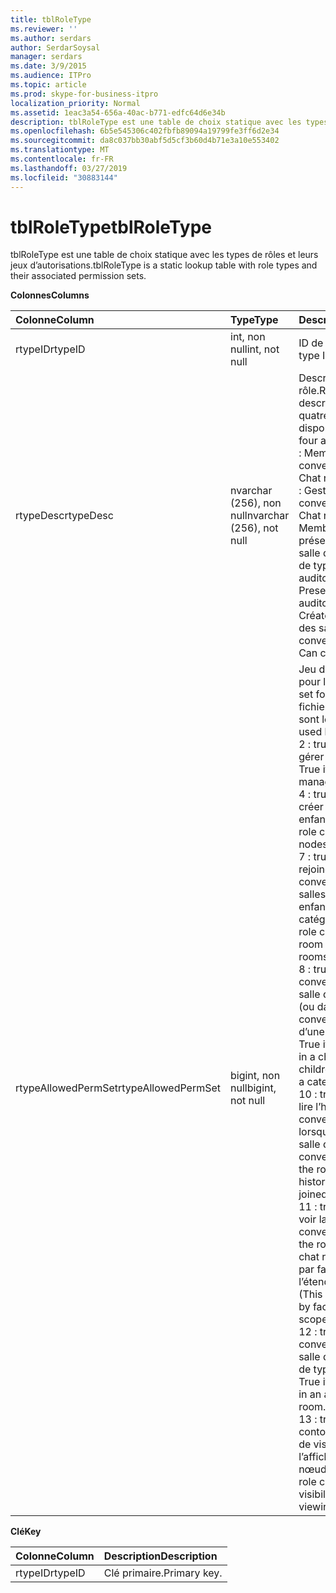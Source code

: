 ```yaml
---
title: tblRoleType
ms.reviewer: ''
ms.author: serdars
author: SerdarSoysal
manager: serdars
ms.date: 3/9/2015
ms.audience: ITPro
ms.topic: article
ms.prod: skype-for-business-itpro
localization_priority: Normal
ms.assetid: 1eac3a54-656a-40ac-b771-edfc64d6e34b
description: tblRoleType est une table de choix statique avec les types de rôles et leurs jeux d’autorisations.
ms.openlocfilehash: 6b5e545306c402fbfb89094a19799fe3ff6d2e34
ms.sourcegitcommit: da8c037bb30abf5d5cf3b60d4b71e3a10e553402
ms.translationtype: MT
ms.contentlocale: fr-FR
ms.lasthandoff: 03/27/2019
ms.locfileid: "30883144"
---
```

# <a name="tblroletype"></a><span data-ttu-id="9cd31-103">tblRoleType</span><span class="sxs-lookup"><span data-stu-id="9cd31-103">tblRoleType</span></span>
 
<span data-ttu-id="9cd31-104">tblRoleType est une table de choix statique avec les types de rôles et leurs jeux d’autorisations.</span><span class="sxs-lookup"><span data-stu-id="9cd31-104">tblRoleType is a static lookup table with role types and their associated permission sets.</span></span>
  
<span data-ttu-id="9cd31-105">**Colonnes**</span><span class="sxs-lookup"><span data-stu-id="9cd31-105">**Columns**</span></span>

|<span data-ttu-id="9cd31-106">**Colonne**</span><span class="sxs-lookup"><span data-stu-id="9cd31-106">**Column**</span></span>|<span data-ttu-id="9cd31-107">**Type**</span><span class="sxs-lookup"><span data-stu-id="9cd31-107">**Type**</span></span>|<span data-ttu-id="9cd31-108">**Description**</span><span class="sxs-lookup"><span data-stu-id="9cd31-108">**Description**</span></span>|
|:-----|:-----|:-----|
|<span data-ttu-id="9cd31-109">rtypeID</span><span class="sxs-lookup"><span data-stu-id="9cd31-109">rtypeID</span></span>  <br/> |<span data-ttu-id="9cd31-110">int, non null</span><span class="sxs-lookup"><span data-stu-id="9cd31-110">int, not null</span></span>  <br/> |<span data-ttu-id="9cd31-111">ID de type de rôle.</span><span class="sxs-lookup"><span data-stu-id="9cd31-111">Role type ID.</span></span>  <br/> |
|<span data-ttu-id="9cd31-112">rtypeDesc</span><span class="sxs-lookup"><span data-stu-id="9cd31-112">rtypeDesc</span></span>  <br/> |<span data-ttu-id="9cd31-113">nvarchar (256), non null</span><span class="sxs-lookup"><span data-stu-id="9cd31-113">nvarchar (256), not null</span></span>  <br/> | <span data-ttu-id="9cd31-114">Description du type de rôle.</span><span class="sxs-lookup"><span data-stu-id="9cd31-114">Role type description.</span></span> <span data-ttu-id="9cd31-115">Il existe quatre rôles disponibles :</span><span class="sxs-lookup"><span data-stu-id="9cd31-115">There are four available roles:</span></span> <br/>  <span data-ttu-id="9cd31-116">: Membres salle de conversation</span><span class="sxs-lookup"><span data-stu-id="9cd31-116">Member: Chat room member</span></span> <br/>  <span data-ttu-id="9cd31-117">: Gestionnaire salle de conversation</span><span class="sxs-lookup"><span data-stu-id="9cd31-117">Manager: Chat room manager</span></span> <br/>  <span data-ttu-id="9cd31-118">Membre sonore : Le présentateur pour une salle de conversation de type auditorium</span><span class="sxs-lookup"><span data-stu-id="9cd31-118">Voiced: Presenter for an auditorium chat room</span></span> <br/>  <span data-ttu-id="9cd31-119">Créateur : Peut créer des salles de conversation</span><span class="sxs-lookup"><span data-stu-id="9cd31-119">Creator: Can create chat rooms</span></span> <br/> |
|<span data-ttu-id="9cd31-120">rtypeAllowedPermSet</span><span class="sxs-lookup"><span data-stu-id="9cd31-120">rtypeAllowedPermSet</span></span>  <br/> |<span data-ttu-id="9cd31-121">bigint, non null</span><span class="sxs-lookup"><span data-stu-id="9cd31-121">bigint, not null</span></span>  <br/> | <span data-ttu-id="9cd31-122">Jeu d’autorisations pour le rôle.</span><span class="sxs-lookup"><span data-stu-id="9cd31-122">Permission set for the role.</span></span> <span data-ttu-id="9cd31-123">Les fichiers binaires utilisés sont les suivants :</span><span class="sxs-lookup"><span data-stu-id="9cd31-123">The used bits are:</span></span> <br/>  <span data-ttu-id="9cd31-124">2 : true si le rôle peut gérer des nœuds.</span><span class="sxs-lookup"><span data-stu-id="9cd31-124">2: True if the role can manage nodes.</span></span> <br/>  <span data-ttu-id="9cd31-125">4 : true si le rôle peut créer des nœuds enfants.</span><span class="sxs-lookup"><span data-stu-id="9cd31-125">4: True if the role can create children nodes.</span></span> <br/>  <span data-ttu-id="9cd31-126">7 : true si le rôle peut rejoindre une salle de conversation (ou les salles de conversation enfants d’une catégorie).</span><span class="sxs-lookup"><span data-stu-id="9cd31-126">7: True if the role can join a chat room (or children chat rooms of a category).</span></span> <br/>  <span data-ttu-id="9cd31-127">8 : true si le rôle peut converser dans une salle de conversation (ou dans les salles de conversation enfants d’une catégorie).</span><span class="sxs-lookup"><span data-stu-id="9cd31-127">8: True if the role can chat in a chat room (or in children chat rooms of a category).</span></span> <br/>  <span data-ttu-id="9cd31-128">10 : true si le rôle peut lire l’historique des conversations même lorsque ne pas lié à une salle de conversation.</span><span class="sxs-lookup"><span data-stu-id="9cd31-128">10: True if the role can read chat history even when not joined to a chat room.</span></span> <br/>  <span data-ttu-id="9cd31-129">11 : true si le rôle peut voir la salle de conversation.</span><span class="sxs-lookup"><span data-stu-id="9cd31-129">11: True if the role can see the chat room.</span></span> <span data-ttu-id="9cd31-130">(Il est affiné par facteurs, tels que l’étendue et la visibilité.)</span><span class="sxs-lookup"><span data-stu-id="9cd31-130">(This is further refined by factors such as scope and visibility.)</span></span> <br/>  <span data-ttu-id="9cd31-131">12 : true si le rôle peut converser dans une salle de conversation de type auditorium.</span><span class="sxs-lookup"><span data-stu-id="9cd31-131">12: True if the role can chat in an auditorium chat room.</span></span> <br/>  <span data-ttu-id="9cd31-132">13 : true si le rôle peut contourner les règles de visibilité lors de l’affichage des nœuds.</span><span class="sxs-lookup"><span data-stu-id="9cd31-132">13: True if the role can bypass visibility rules when viewing nodes.</span></span> <br/> |
   
<span data-ttu-id="9cd31-133">**Clé**</span><span class="sxs-lookup"><span data-stu-id="9cd31-133">**Key**</span></span>

|<span data-ttu-id="9cd31-134">**Colonne**</span><span class="sxs-lookup"><span data-stu-id="9cd31-134">**Column**</span></span>|<span data-ttu-id="9cd31-135">**Description**</span><span class="sxs-lookup"><span data-stu-id="9cd31-135">**Description**</span></span>|
|:-----|:-----|
|<span data-ttu-id="9cd31-136">rtypeID</span><span class="sxs-lookup"><span data-stu-id="9cd31-136">rtypeID</span></span>  <br/> |<span data-ttu-id="9cd31-137">Clé primaire.</span><span class="sxs-lookup"><span data-stu-id="9cd31-137">Primary key.</span></span>  <br/> |
   

